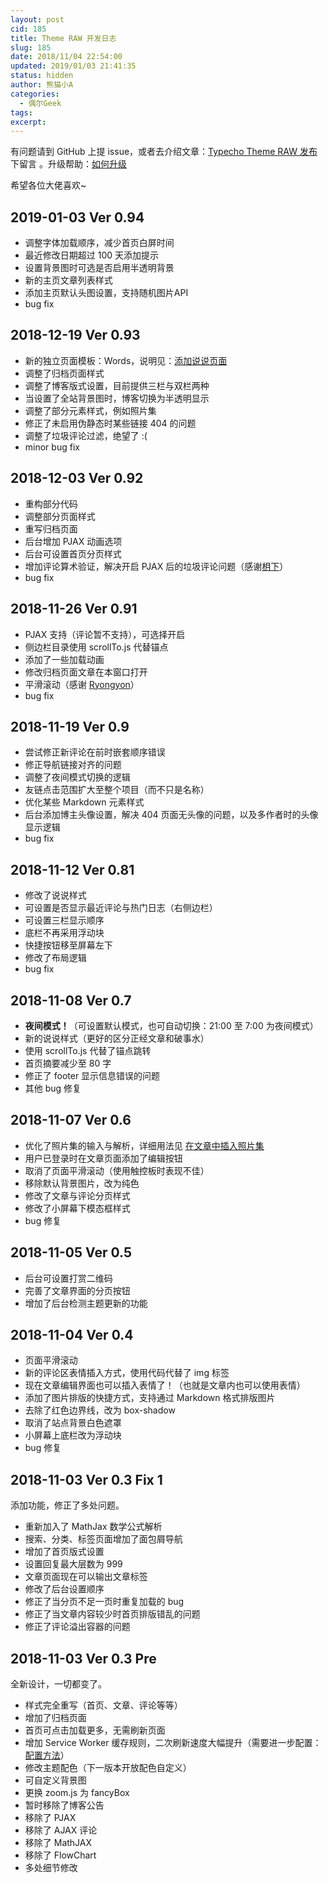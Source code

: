 ```yaml
---
layout: post
cid: 185
title: Theme RAW 开发日志
slug: 185
date: 2018/11/04 22:54:00
updated: 2019/01/03 21:41:35
status: hidden
author: 熊猫小A
categories: 
  - 偶尔Geek
tags: 
excerpt: 
---
```



有问题请到 GitHub 上提 issue，或者去介绍文章：[Typecho Theme RAW 发布](https://blog.imalan.cn/archives/163/) 下留言 。升级帮助：[如何升级](https://github.com/AlanDecode/Typecho-Theme-RAW/wiki/%E5%B8%B8%E8%A7%81%E9%97%AE%E9%A2%98#%E5%A6%82%E4%BD%95%E5%8D%87%E7%BA%A7)

希望各位大佬喜欢~  

## 2019-01-03 Ver 0.94

* 调整字体加载顺序，减少首页白屏时间
* 最近修改日期超过 100 天添加提示
* 设置背景图时可选是否启用半透明背景
* 新的主页文章列表样式
* 添加主页默认头图设置，支持随机图片API
* bug fix

## 2018-12-19 Ver 0.93

* 新的独立页面模板：Words，说明见：[添加说说页面](https://github.com/AlanDecode/Typecho-Theme-RAW/wiki/%E5%B8%B8%E8%A7%81%E9%97%AE%E9%A2%98#%E6%B7%BB%E5%8A%A0%E8%AF%B4%E8%AF%B4%E9%A1%B5%E9%9D%A2)
* 调整了归档页面样式
* 调整了博客版式设置，目前提供三栏与双栏两种
* 当设置了全站背景图时，博客切换为半透明显示
* 调整了部分元素样式，例如照片集
* 修正了未启用伪静态时某些链接 404 的问题
* 调整了垃圾评论过滤，绝望了 :(
* minor bug fix

## 2018-12-03 Ver 0.92

* 重构部分代码
* 调整部分页面样式
* 重写归档页面
* 后台增加 PJAX 动画选项
* 后台可设置首页分页样式
* 增加评论算术验证，解决开启 PJAX 后的垃圾评论问题（感谢[枂下](https://black1ce.com/)）
* bug fix

## 2018-11-26 Ver 0.91

* PJAX 支持（评论暂不支持），可选择开启
* 侧边栏目录使用 scrollTo.js 代替锚点
* 添加了一些加载动画
* 修改归档页面文章在本窗口打开
* 平滑滚动（感谢 [Ryongyon](https://www.ryongyon.com/)）
* bug fix

## 2018-11-19 Ver 0.9

* 尝试修正新评论在前时嵌套顺序错误
* 修正导航链接对齐的问题
* 调整了夜间模式切换的逻辑
* 友链点击范围扩大至整个项目（而不只是名称）
* 优化某些 Markdown 元素样式
* 后台添加博主头像设置，解决 404 页面无头像的问题，以及多作者时的头像显示逻辑
* bug fix

## 2018-11-12 Ver 0.81

* 修改了说说样式
* 可设置是否显示最近评论与热门日志（右侧边栏）
* 可设置三栏显示顺序
* 底栏不再采用浮动块
* 快捷按钮移至屏幕左下
* 修改了布局逻辑
* bug fix

## 2018-11-08 Ver 0.7

* **夜间模式！**（可设置默认模式，也可自动切换：21:00 至 7:00 为夜间模式）
* 新的说说样式（更好的区分正经文章和破事水）
* 使用 scrollTo.js 代替了锚点跳转
* 首页摘要减少至 80 字
* 修正了 footer 显示信息错误的问题
* 其他 bug 修复

## 2018-11-07 Ver 0.6

* 优化了照片集的输入与解析，详细用法见 [在文章中插入照片集](https://github.com/AlanDecode/Typecho-Theme-RAW/wiki/%E5%B8%B8%E8%A7%81%E9%97%AE%E9%A2%98#%E6%96%87%E7%AB%A0%E4%B8%AD%E6%8F%92%E5%85%A5%E7%85%A7%E7%89%87%E9%9B%86)
* 用户已登录时在文章页面添加了编辑按钮
* 取消了页面平滑滚动（使用触控板时表现不佳）
* 移除默认背景图片，改为纯色
* 修改了文章与评论分页样式
* 修改了小屏幕下模态框样式
* bug 修复 

## 2018-11-05 Ver 0.5

* 后台可设置打赏二维码
* 完善了文章界面的分页按钮
* 增加了后台检测主题更新的功能

## 2018-11-04 Ver 0.4

* 页面平滑滚动
* 新的评论区表情插入方式，使用代码代替了 img 标签
* 现在文章编辑界面也可以插入表情了！（也就是文章内也可以使用表情）
* 添加了图片排版的快捷方式，支持通过 Markdown 格式排版图片
* 去除了红色边界线，改为 box-shadow
* 取消了站点背景白色遮罩
* 小屏幕上底栏改为浮动块
* bug 修复

## 2018-11-03 Ver 0.3 Fix 1

添加功能，修正了多处问题。

* 重新加入了 MathJax 数学公式解析
* 搜索、分类、标签页面增加了面包屑导航
* 增加了首页版式设置
* 设置回复最大层数为 999
* 文章页面现在可以输出文章标签
* 修改了后台设置顺序
* 修正了当分页不足一页时重复加载的 bug
* 修正了当文章内容较少时首页排版错乱的问题
* 修正了评论溢出容器的问题

## 2018-11-03 Ver 0.3 Pre

全新设计，一切都变了。

  * 样式完全重写（首页、文章、评论等等）
  * 增加了归档页面
  * 首页可点击加载更多，无需刷新页面
  * 增加 Service Worker 缓存规则，二次刷新速度大幅提升（需要进一步配置：[配置方法](https://github.com/AlanDecode/Typecho-Theme-RAW/wiki/%E5%B8%B8%E8%A7%81%E9%97%AE%E9%A2%98#%E4%BD%BF%E7%94%A8-service-worker-%E5%8A%A0%E9%80%9F%E7%BD%91%E7%AB%99)）
  * 修改主题配色（下一版本开放配色自定义）
  * 可自定义背景图
  * 更换 zoom.js 为 fancyBox
  * 暂时移除了博客公告
  * 移除了 PJAX
  * 移除了 AJAX 评论
  * 移除了 MathJAX
  * 移除了 FlowChart
  * 多处细节修改